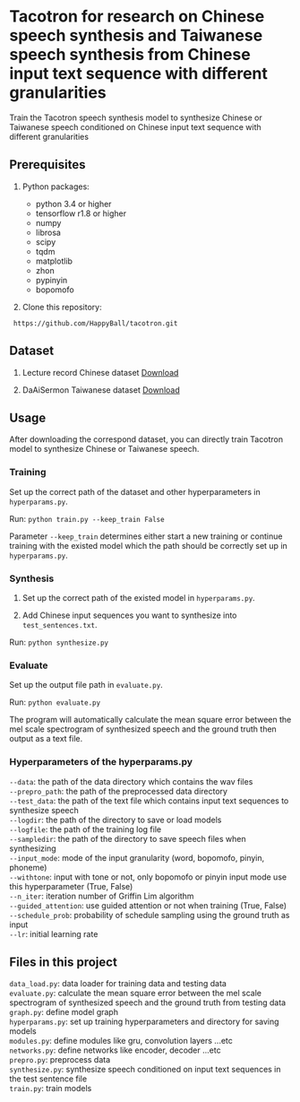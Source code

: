 # Tacotron for research on Chinese speech synthesis and Taiwanese speech synthesis from Chinese input text sequence with different granularities

Train the Tacotron speech synthesis model to synthesize Chinese or Taiwanese
speech conditioned on Chinese input text sequence with different granularities

## Prerequisites
1. Python packages:
    - python 3.4 or higher
    - tensorflow r1.8 or higher
    - numpy
    - librosa
    - scipy
    - tqdm
    - matplotlib
    - zhon
    - pypinyin
    - bopomofo

2. Clone this repository:
```shell=
 https://github.com/HappyBall/tacotron.git
```

## Dataset

1. Lecture record Chinese dataset [Download](http://speech.ee.ntu.edu.tw/~yangchiyi/lecture_tts_data.tgz)

2. DaAiSermon Taiwanese dataset [Download](http://speech.ee.ntu.edu.tw/~yangchiyi/DaAiSermon.tgz)

## Usage

After downloading the correspond dataset, you can directly train Tacotron model to synthesize Chinese or Taiwanese speech.

### Training

Set up the correct path of the dataset and other hyperparameters in `hyperparams.py`.

Run:
`python train.py --keep_train False`

Parameter `--keep_train` determines either start a new training or continue
training with the existed model which the path should be correctly set up in `hyperparams.py`.

### Synthesis

1. Set up the correct path of the existed model in `hyperparams.py`.

2. Add Chinese input sequences you want to synthesize into
   `test_sentences.txt`.

Run:
`python synthesize.py`

### Evaluate

Set up the output file path in `evaluate.py`.

Run:
`python evaluate.py`

The program will automatically calculate the mean square error between the mel scale spectrogram of synthesized speech and the ground truth then output as a text file.

### Hyperparameters of the hyperparams.py
`--data`: the path of the data directory which contains the wav files  
`--prepro_path`: the path of the preprocessed data directory  
`--test_data`: the path of the text file which contains input text sequences to synthesize speech  
`--logdir`: the path of the directory to save or load models  
`--logfile`: the path of the training log file  
`--sampledir`: the path of the directory to save speech files when synthesizing  
`--input_mode`: mode of the input granularity (word, bopomofo, pinyin, phoneme)  
`--withtone`: input with tone or not, only bopomofo or pinyin input mode use this hyperparameter (True, False)  
`--n_iter`: iteration number of Griffin Lim algorithm  
`--guided_attention`: use guided attention or not when training (True, False)  
`--schedule_prob`: probability of schedule sampling using the ground truth as input  
`--lr`: initial learning rate  


## Files in this project
`data_load.py`: data loader for training data and testing data  
`evaluate.py`: calculate the mean square error between the mel scale spectrogram of synthesized speech and the ground truth from testing data  
`graph.py`: define model graph  
`hyperparams.py`: set up training hyperparameters and directory for saving models  
`modules.py`: define modules like gru, convolution layers ...etc  
`networks.py`: define networks like encoder, decoder ...etc  
`prepro.py`: preprocess data  
`synthesize.py`: synthesize speech conditioned on input text sequences in the test sentence file  
`train.py`: train models  

